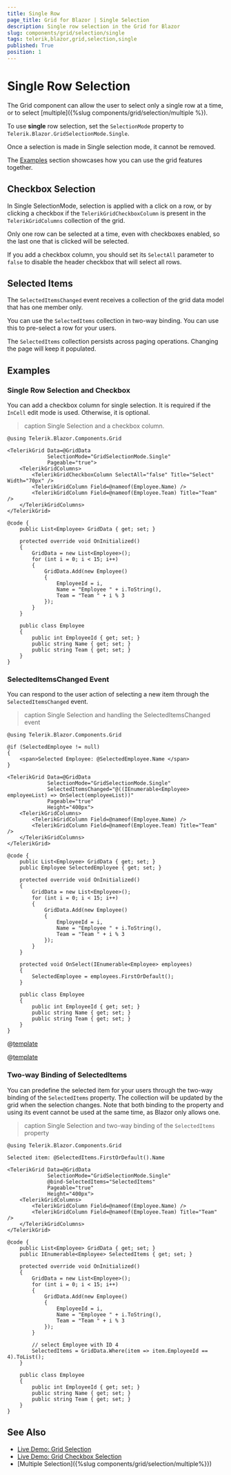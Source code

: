 ```yaml
---
title: Single Row
page_title: Grid for Blazor | Single Selection
description: Single row selection in the Grid for Blazor
slug: components/grid/selection/single
tags: telerik,blazor,grid,selection,single
published: True
position: 1
---
```


# Single Row Selection

The Grid component can allow the user to select only a single row at a time, or to select [multiple]({%slug components/grid/selection/multiple %}).

To use **single** row selection, set the `SelectionMode` property to `Telerik.Blazor.GridSelectionMode.Single`.

Once a selection is made in Single selection mode, it cannot be removed.

The [Examples](#examples) section showcases how you can use the grid features together.

## Checkbox Selection

In Single SelectionMode, selection is applied with a click on a row, or by clicking a checkbox if the `TelerikGridCheckboxColumn` is present in the `TelerikGridColumns` collection of the grid.

Only one row can be selected at a time, even with checkboxes enabled, so the last one that is clicked will be selected.

If you add a checkbox column, you should set its `SelectAll` parameter to `false` to disable the header checkbox that will select all rows.

## Selected Items

The `SelectedItemsChanged` event receives a collection of the grid data model that has one member only.

You can use the `SelectedItems` collection in two-way binding. You can use this to pre-select a row for your users.

The `SelectedItems` collection persists across paging operations. Changing the page will keep it populated.

## Examples

### Single Row Selection and Checkbox

You can add a checkbox column for single selection. It is required if the `InCell` edit mode is used. Otherwise, it is optional.

>caption Single Selection and a checkbox column.

````CSHTML
@using Telerik.Blazor.Components.Grid

<TelerikGrid Data=@GridData
             SelectionMode="GridSelectionMode.Single"
             Pageable="true">
    <TelerikGridColumns>
        <TelerikGridCheckboxColumn SelectAll="false" Title="Select" Width="70px" />
        <TelerikGridColumn Field=@nameof(Employee.Name) />
        <TelerikGridColumn Field=@nameof(Employee.Team) Title="Team" />
    </TelerikGridColumns>
</TelerikGrid>

@code {
    public List<Employee> GridData { get; set; }

    protected override void OnInitialized()
    {
        GridData = new List<Employee>();
        for (int i = 0; i < 15; i++)
        {
            GridData.Add(new Employee()
            {
                EmployeeId = i,
                Name = "Employee " + i.ToString(),
                Team = "Team " + i % 3
            });
        }
    }

    public class Employee
    {
        public int EmployeeId { get; set; }
        public string Name { get; set; }
        public string Team { get; set; }
    }
}
````

### SelectedItemsChanged Event

You can respond to the user action of selecting a new item through the `SelectedItemsChanged` event.

>caption Single Selection and handling the SelectedItemsChanged event

````CSHTML
@using Telerik.Blazor.Components.Grid

@if (SelectedEmployee != null)
{
    <span>Selected Employee: @SelectedEmployee.Name </span>
}

<TelerikGrid Data=@GridData
             SelectionMode="GridSelectionMode.Single"
             SelectedItemsChanged="@((IEnumerable<Employee> employeeList) => OnSelect(employeeList))"
             Pageable="true"
             Height="400px">
    <TelerikGridColumns>
        <TelerikGridColumn Field=@nameof(Employee.Name) />
        <TelerikGridColumn Field=@nameof(Employee.Team) Title="Team" />
    </TelerikGridColumns>
</TelerikGrid>

@code {
    public List<Employee> GridData { get; set; }
    public Employee SelectedEmployee { get; set; }

    protected override void OnInitialized()
    {
        GridData = new List<Employee>();
        for (int i = 0; i < 15; i++)
        {
            GridData.Add(new Employee()
            {
                EmployeeId = i,
                Name = "Employee " + i.ToString(),
                Team = "Team " + i % 3
            });
        }
    }

    protected void OnSelect(IEnumerable<Employee> employees)
    {
        SelectedEmployee = employees.FirstOrDefault();
    }

    public class Employee
    {
        public int EmployeeId { get; set; }
        public string Name { get; set; }
        public string Team { get; set; }
    }
}
````

@[template](/_contentTemplates/common/general-info.md#event-callback-can-be-async)

@[template](/_contentTemplates/common/issues-and-warnings.md#valuechanged-lambda-required)

### Two-way Binding of SelectedItems

You can predefine the selected item for your users through the two-way binding of the `SelectedItems` property. The collection will be updated by the grid when the selection changes. Note that both binding to the property and using its event cannot be used at the same time, as Blazor only allows one.

>caption Single Selection and two-way binding of the `SelectedItems` property

````CSHTML
@using Telerik.Blazor.Components.Grid

Selected item: @SelectedItems.FirstOrDefault().Name

<TelerikGrid Data=@GridData
             SelectionMode="GridSelectionMode.Single"
             @bind-SelectedItems="SelectedItems"
             Pageable="true"
             Height="400px">
    <TelerikGridColumns>
        <TelerikGridColumn Field=@nameof(Employee.Name) />
        <TelerikGridColumn Field=@nameof(Employee.Team) Title="Team" />
    </TelerikGridColumns>
</TelerikGrid>

@code {
    public List<Employee> GridData { get; set; }
    public IEnumerable<Employee> SelectedItems { get; set; }

    protected override void OnInitialized()
    {
        GridData = new List<Employee>();
        for (int i = 0; i < 15; i++)
        {
            GridData.Add(new Employee()
            {
                EmployeeId = i,
                Name = "Employee " + i.ToString(),
                Team = "Team " + i % 3
            });
        }

        // select Employee with ID 4
        SelectedItems = GridData.Where(item => item.EmployeeId == 4).ToList();
    }

    public class Employee
    {
        public int EmployeeId { get; set; }
        public string Name { get; set; }
        public string Team { get; set; }
    }
}
````



## See Also

  * [Live Demo: Grid Selection](https://demos.telerik.com/blazor-ui/grid/selection)
  * [Live Demo: Grid Checkbox Selection](https://demos.telerik.com/blazor-ui/grid/checkbox-selection)
  * [Multiple Selection]({%slug components/grid/selection/multiple%}})
